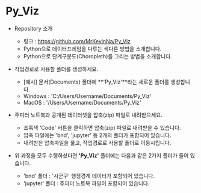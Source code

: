 # Py_Viz

* Repository 소개
    - 링크 : https://github.com/MrKevinNa/Py_Viz
    - Python으로 데이터프레임을 다루는 색다른 방법을 소개합니다.
    - Python으로 단계구분도(Choropleth)를 그리는 방법을 소개합니다.


* 작업경로로 사용할 폴더를 생성하세요.
    - [예시] 문서(Documents) 폴더에 **'Py_Viz'**라는 새로운 폴더를 생성합니다.
    - Windows : 'C:/Users/Username/Documents/Py_Viz'
    - MacOS : '/Users/Username/Documents/Py_Viz'


* 주피터 노트북과 공개된 데이터셋을 압축(zip) 파일로 내려받으세요.
    - 초록색 'Code' 버튼을 클릭하면 압축(zip) 파일로 내려받을 수 있습니다.
    - 압축 파일에는 'bnd', 'jupyter' 등 2개의 폴더가 포함되어 있습니다.
    - 내려받은 압축파일을 풀고, 작업경로로 사용할 폴더로 이동시킵니다.


* 위 과정을 모두 수행하셨다면 **'Py_Viz'** 폴더에는 다음과 같은 2가지 폴더가 들어 있습니다.
    - 'bnd' 폴더 : '시군구' 행정경계 데이터가 포함되어 있습니다.
    - 'jupyter' 폴더 : 주피터 노트북 파일이 포함되어 있습니다.

